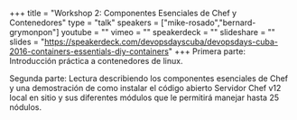 +++
title = "Workshop 2: Componentes Esenciales de Chef y Contenedores"
type = "talk"
speakers = ["mike-rosado","bernard-grymonpon"]
youtube = ""
vimeo = ""
speakerdeck = ""
slideshare = ""
slides = "https://speakerdeck.com/devopsdayscuba/devopsdays-cuba-2016-containers-essentials-diy-containers"
+++
Primera parte: Introducción práctica a contenedores de linux.

Segunda parte: Lectura describiendo los componentes esenciales de Chef y una demostración de como
instalar el código abierto Servidor Chef v12 local en sitio y sus diferentes módulos que le permitirá
manejar hasta 25 nódulos.
